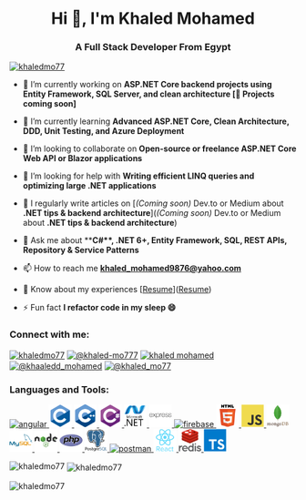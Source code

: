 <h1 align="center">Hi 👋, I'm Khaled Mohamed</h1>
<h3 align="center">A Full Stack Developer From Egypt</h3>

<p align="left"> <a href="https://twitter.com/khaledmo77" target="blank"><img src="https://img.shields.io/twitter/follow/khaledmo77?logo=twitter&style=for-the-badge" alt="khaledmo77" /></a> </p>

- 🔭 I’m currently working on **ASP.NET Core backend projects using **Entity Framework**, **SQL Server**, and **clean architecture** [🔗 Projects coming soon]**

- 🌱 I’m currently learning **Advanced **ASP.NET Core**, **Clean Architecture**, **DDD**, **Unit Testing**, and **Azure Deployment****

- 👯 I’m looking to collaborate on **Open-source or freelance **ASP.NET Core Web API** or **Blazor** applications**

- 🤝 I’m looking for help with **Writing efficient LINQ queries and optimizing large **.NET** applications**

- 📝 I regularly write articles on [*(Coming soon)* Dev.to or Medium about **.NET tips & backend architecture**](*(Coming soon)* Dev.to or Medium about **.NET tips & backend architecture**)

- 💬 Ask me about ****C#**, **.NET 6+**, **Entity Framework**, **SQL**, **REST APIs**, **Repository & Service Patterns****

- 📫 How to reach me **khaled_mohamed9876@yahoo.com**

- 📄 Know about my experiences [[Resume]((https://drive.google.com/file/d/1rZju-Y5vRT7r7vVhOX1t3lUlRMDmpwtA/view?usp=sharing))]([Resume]((https://drive.google.com/file/d/1rZju-Y5vRT7r7vVhOX1t3lUlRMDmpwtA/view?usp=sharing)))

- ⚡ Fun fact **I refactor code in my sleep 😄**

<h3 align="left">Connect with me:</h3>
<p align="left">
<a href="https://twitter.com/khaledmo77" target="blank"><img align="center" src="https://raw.githubusercontent.com/rahuldkjain/github-profile-readme-generator/master/src/images/icons/Social/twitter.svg" alt="khaledmo77" height="30" width="40" /></a>
<a href="https://linkedin.com/in/@khaled-mo777" target="blank"><img align="center" src="https://raw.githubusercontent.com/rahuldkjain/github-profile-readme-generator/master/src/images/icons/Social/linked-in-alt.svg" alt="@khaled-mo777" height="30" width="40" /></a>
<a href="https://fb.com/khaled mohamed" target="blank"><img align="center" src="https://raw.githubusercontent.com/rahuldkjain/github-profile-readme-generator/master/src/images/icons/Social/facebook.svg" alt="khaled mohamed" height="30" width="40" /></a>
<a href="https://instagram.com/@khaaledd_mohamed" target="blank"><img align="center" src="https://raw.githubusercontent.com/rahuldkjain/github-profile-readme-generator/master/src/images/icons/Social/instagram.svg" alt="@khaaledd_mohamed" height="30" width="40" /></a>
<a href="https://www.leetcode.com/@khaled_mo77" target="blank"><img align="center" src="https://raw.githubusercontent.com/rahuldkjain/github-profile-readme-generator/master/src/images/icons/Social/leet-code.svg" alt="@khaled_mo77" height="30" width="40" /></a>
</p>

<h3 align="left">Languages and Tools:</h3>
<p align="left"> <a href="https://angular.io" target="_blank" rel="noreferrer"> <img src="https://angular.io/assets/images/logos/angular/angular.svg" alt="angular" width="40" height="40"/> </a> <a href="https://www.cprogramming.com/" target="_blank" rel="noreferrer"> <img src="https://raw.githubusercontent.com/devicons/devicon/master/icons/c/c-original.svg" alt="c" width="40" height="40"/> </a> <a href="https://www.w3schools.com/cpp/" target="_blank" rel="noreferrer"> <img src="https://raw.githubusercontent.com/devicons/devicon/master/icons/cplusplus/cplusplus-original.svg" alt="cplusplus" width="40" height="40"/> </a> <a href="https://www.w3schools.com/cs/" target="_blank" rel="noreferrer"> <img src="https://raw.githubusercontent.com/devicons/devicon/master/icons/csharp/csharp-original.svg" alt="csharp" width="40" height="40"/> </a> <a href="https://dotnet.microsoft.com/" target="_blank" rel="noreferrer"> <img src="https://raw.githubusercontent.com/devicons/devicon/master/icons/dot-net/dot-net-original-wordmark.svg" alt="dotnet" width="40" height="40"/> </a> <a href="https://expressjs.com" target="_blank" rel="noreferrer"> <img src="https://raw.githubusercontent.com/devicons/devicon/master/icons/express/express-original-wordmark.svg" alt="express" width="40" height="40"/> </a> <a href="https://firebase.google.com/" target="_blank" rel="noreferrer"> <img src="https://www.vectorlogo.zone/logos/firebase/firebase-icon.svg" alt="firebase" width="40" height="40"/> </a> <a href="https://www.w3.org/html/" target="_blank" rel="noreferrer"> <img src="https://raw.githubusercontent.com/devicons/devicon/master/icons/html5/html5-original-wordmark.svg" alt="html5" width="40" height="40"/> </a> <a href="https://developer.mozilla.org/en-US/docs/Web/JavaScript" target="_blank" rel="noreferrer"> <img src="https://raw.githubusercontent.com/devicons/devicon/master/icons/javascript/javascript-original.svg" alt="javascript" width="40" height="40"/> </a> <a href="https://www.mongodb.com/" target="_blank" rel="noreferrer"> <img src="https://raw.githubusercontent.com/devicons/devicon/master/icons/mongodb/mongodb-original-wordmark.svg" alt="mongodb" width="40" height="40"/> </a> <a href="https://www.mysql.com/" target="_blank" rel="noreferrer"> <img src="https://raw.githubusercontent.com/devicons/devicon/master/icons/mysql/mysql-original-wordmark.svg" alt="mysql" width="40" height="40"/> </a> <a href="https://nodejs.org" target="_blank" rel="noreferrer"> <img src="https://raw.githubusercontent.com/devicons/devicon/master/icons/nodejs/nodejs-original-wordmark.svg" alt="nodejs" width="40" height="40"/> </a> <a href="https://www.php.net" target="_blank" rel="noreferrer"> <img src="https://raw.githubusercontent.com/devicons/devicon/master/icons/php/php-original.svg" alt="php" width="40" height="40"/> </a> <a href="https://www.postgresql.org" target="_blank" rel="noreferrer"> <img src="https://raw.githubusercontent.com/devicons/devicon/master/icons/postgresql/postgresql-original-wordmark.svg" alt="postgresql" width="40" height="40"/> </a> <a href="https://postman.com" target="_blank" rel="noreferrer"> <img src="https://www.vectorlogo.zone/logos/getpostman/getpostman-icon.svg" alt="postman" width="40" height="40"/> </a> <a href="https://reactjs.org/" target="_blank" rel="noreferrer"> <img src="https://raw.githubusercontent.com/devicons/devicon/master/icons/react/react-original-wordmark.svg" alt="react" width="40" height="40"/> </a> <a href="https://redis.io" target="_blank" rel="noreferrer"> <img src="https://raw.githubusercontent.com/devicons/devicon/master/icons/redis/redis-original-wordmark.svg" alt="redis" width="40" height="40"/> </a> <a href="https://www.typescriptlang.org/" target="_blank" rel="noreferrer"> <img src="https://raw.githubusercontent.com/devicons/devicon/master/icons/typescript/typescript-original.svg" alt="typescript" width="40" height="40"/> </a> </p>

<p><img align="left" src="https://github-readme-stats.vercel.app/api/top-langs?username=khaledmo77&show_icons=true&locale=en&layout=compact" alt="khaledmo77" /></p>

<p>&nbsp;<img align="center" src="https://github-readme-stats.vercel.app/api?username=khaledmo77&show_icons=true&locale=en" alt="khaledmo77" /></p>

<p><img align="center" src="https://github-readme-streak-stats.herokuapp.com/?user=khaledmo77&" alt="khaledmo77" /></p>
